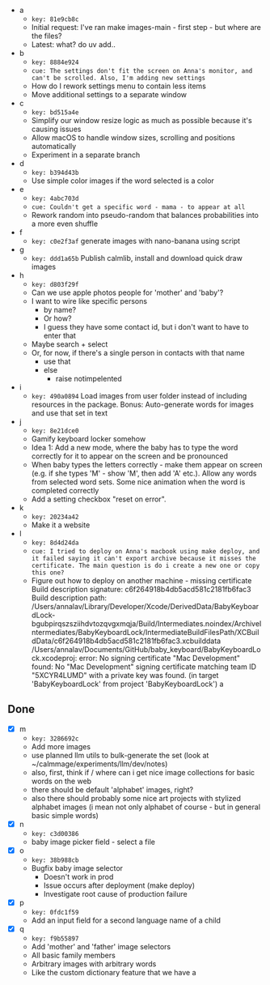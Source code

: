 - a
    - `key: 81e9cb8c`
    - Initial request: I've ran make images-main - first step - but where are the files?
    - Latest: what? do uv add..
- b
    - `key: 8884e924`
    - `cue: The settings don't fit the screen on Anna's monitor, and can't be scrolled. Also, I'm adding new settings`
    - How do I rework settings menu to contain less items
    - Move additional settings to a separate window
- c
    - `key: bd515a4e`
    - Simplify our window resize logic as much as possible because it's causing issues
    - Allow macOS to handle window sizes, scrolling and positions automatically
    - Experiment in a separate branch
- d
    - `key: b394d43b`
    - Use simple color images if the word selected is a color
- e
    - `key: 4abc703d`
    - `cue: Couldn't get a specific word - mama - to appear at all`
    - Rework random into pseudo-random that balances probabilities into a more even shuffle
- f
    - `key: c0e2f3af`
    generate images with nano-banana using script
- g
    - `key: ddd1a65b`
    Publish calmlib, install and download quick draw images
- h
    - `key: d803f29f`
    - Can we use apple photos people for 'mother' and 'baby'?
    - I want to wire like specific persons
        - by name?
        - Or how?
        - I guess they have some contact id, but i don't want to have to enter that
    - Maybe search + select
    - Or, for now, if there's a single person in contacts with that name
        - use that
        - else
            - raise notimpelented
- i
    - `key: 490a0894`
      Load images from user folder instead of including resources in the package. Bonus: Auto-generate words for images and use that set in text
- j
    - `key: 8e21dce0`
    - Gamify keyboard locker somehow
    - Idea 1: Add a new mode, where the baby has to type the word correctly for it to appear on the screen and be
      pronounced
    - When baby types the letters correctly - make them appear on screen (e.g. if she types 'M' - show 'M', then add
      'A' etc.). Allow any words from selected word sets.
      Some nice animation when the word is completed correctly
    - Add a setting checkbox "reset on error".
- k
    - `key: 20234a42`
    - Make it a website
- l
    - `key: 8d4d24da`
    - `cue: I tried to deploy on Anna's macbook using make deploy, and it failed saying it can't export archive because it misses the certificate. The main question is do i create a new one or copy this one?`
    - Figure out how to deploy on another machine - missing certificate
    Build description signature: c6f264918b4db5acd581c2181fb6fac3
    Build description path: /Users/annalav/Library/Developer/Xcode/DerivedData/BabyKeyboardLock-bgubpirqszsziihdvtozqvgxmqja/Build/Intermediates.noindex/ArchiveIntermediates/BabyKeyboardLock/IntermediateBuildFilesPath/XCBuildData/c6f264918b4db5acd581c2181fb6fac3.xcbuilddata
    /Users/annalav/Documents/GitHub/baby_keyboard/BabyKeyboardLock.xcodeproj: error: No signing certificate "Mac Development" found: No "Mac Development" signing certificate matching team ID "5XCYR4LUMD" with a private key was found. (in target 'BabyKeyboardLock' from project 'BabyKeyboardLock')
    a
## Done
- [x] m
    - `key: 3286692c`
    - Add more images
    - use planned llm utils to bulk-generate the set (look at ~/calmmage/experiments/llm/dev/notes)
    - also, first, think if / where can i get nice image collections for basic words on the web
    - there should be default 'alphabet' images, right?
    - also there should probably some nice art projects with stylized alphabet images
      (i mean not only alphabet of course - but in general basic simple words)
- [x] n
    - `key: c3d00386`
    - baby image picker field - select a file
- [x] o
    - `key: 38b988cb`
    - Bugfix baby image selector
        - Doesn't work in prod
        - Issue occurs after deployment (make deploy)
        - Investigate root cause of production failure
- [x] p
    - `key: 0fdc1f59`
    - Add an input field for a second language name of a child
- [x] q
    - `key: f9b55897`
    - Add 'mother' and 'father' image selectors
    - All basic family members
    - Arbitrary images with arbitrary words
    - Like the custom dictionary feature that we have
    a
